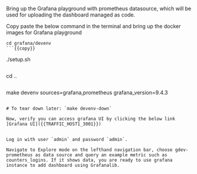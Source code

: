 Bring up the Grafana playground with prometheus datasource, which will be used for uploading the dashboard managed as code.

Copy paste the below command in the terminal and bring up the docker images for Grafana playground

```
cd grafana/devenv
```{{copy}}

```
./setup.sh
```{{copy}}

```
cd ..
```{{copy}}

```
make devenv sources=grafana,prometheus grafana_version=9.4.3
```{{copy}}

# To tear down later: `make devenv-down`

Now, verify you can access grafana UI by clicking the below link
[Grafana UI]({{TRAFFIC_HOST1_3001}})


Log in with user `admin` and password `admin`.

Navigate to Explore mode on the lefthand navigation bar, choose gdev-prometheus as data source and query an example metric such as counters_logins. If it shows data, you are ready to use grafana instance to add dashboard using Grafanalib.

